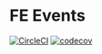 # FE Events
[![CircleCI](https://circleci.com/gh/ryzy/frontend-events-site.svg?style=svg)](https://circleci.com/gh/ryzy/frontend-events-site)
[![codecov](https://codecov.io/gh/ryzy/frontend-events-site/branch/master/graph/badge.svg)](https://codecov.io/gh/ryzy/frontend-events-site)
